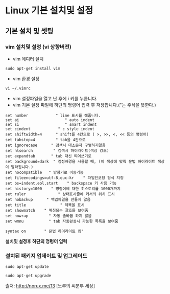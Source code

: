 Linux 기본 설치및 설정
=====================

## 기본 설치 및 셋팅

### vim 설치및 설정 (vi 상향버전)

* vim 에디터 설치
```
sudo apt-get install vim
```

* vim 환경 설정
```
vi ~/.vimrc
```

* vim 설정파일을 열고 난 후에 i 키를 누릅니다.
* vim 기본 설정 파일에 하단의 명령어 입력 후 저장합니다.("는 주석을 뜻한다.)
```
set number            " line 표시를 해줍니다.
set ai                    " auto indent
set si                    " smart indent
set cindent            " c style indent
set shiftwidth=4      " shift를 4칸으로 ( >, >>, <, << 등의 명령어)
set tabstop=4         " tab을 4칸으로
set ignorecase      " 검색시 대소문자 구별하지않음
set hlsearch         " 검색시 하이라이트(색상 강조)
set expandtab       " tab 대신 띄어쓰기로
set background=dark  " 검정배경을 사용할 때, (이 색상에 맞춰 문법 하이라이트 색상이 달라집니다.)
set nocompatible   " 방향키로 이동가능
set fileencodings=utf-8,euc-kr    " 파일인코딩 형식 지정
set bs=indent,eol,start    " backspace 키 사용 가능
set history=1000    " 명령어에 대한 히스토리를 1000개까지
set ruler              " 상태표시줄에 커서의 위치 표시
set nobackup      " 백업파일을 만들지 않음
set title               " 제목을 표시
set showmatch    " 매칭되는 괄호를 보여줌
set nowrap         " 자동 줄바꿈 하지 않음
set wmnu           " tab 자동완성시 가능한 목록을 보여줌

syntax on        " 문법 하이라이트 킴"
```
**설치및 설정후 하단의 명령어 입력**

### 설치된 패키지 업데이트 및 업그레이드
```
sudo apt-get update

sudo apt-get upgrade  
```

출처: http://norux.me/13 [노루의 씨분투 세상]
